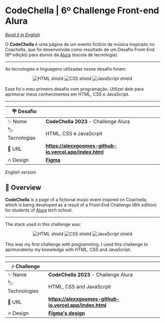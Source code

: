 <div id='top'>

# CodeChella | 6º Challenge Front-end Alura

</div>

_[Read it in English](#English)_

O **CodeChella** é uma página de um evento fictício de música inspirado no Coachella, que foi desenvolvida como resultado de um Desafio Front-End (6ª edição) para alunos da [Alura](https://www.alura.com.br) (escola de tecnologia).

---
As tecnologias e linguagens utilizadas nesse desafio foram:
<div align="center">
  <img src="https://img.shields.io/badge/HTML5-E34F26?style=for-the-badge&logo=html5&logoColor=white" alt="HTML shield">
  <img src="https://img.shields.io/badge/CSS3-1572B6?style=for-the-badge&logo=css3&logoColor=white" alt="CSS shield">
  <img src="https://img.shields.io/badge/JavaScript-F7DF1E?style=for-the-badge&logo=javascript&logoColor=black" alt="JavaScript shield">
</div>
<br>
Esse foi o meu primeiro desafio com programação. Utilizei dele para aprimorar meus conhecimentos em HTML, CSS e JavaScript.

---

<!-- prettier-ignore -->
| 🪧 Desafio |  |
| ------------- | - |
| ✨ Nome       | **CodeChella 2023** - Challenge Alura |
| 🏷️ Tecnologias | HTML, CSS e JavaScrpit |
| 🚀 URL         | **https://alexxgoomes-github-io.vercel.app/index.html** |
| 🔥 Design     | [**Figma**](https://www.figma.com/file/xHLPBeA2ujaXbBjHMK9xh7/CodeChella-%7C-Challenge-I---Front-end-2023) |

<div id="English">

_English version_

</div>

## 🔎 Overview

**CodeChella** is a page of a fictional music event inspired on Coachella, which is being developed as a result of a Front-End Challenge (6th edition) for students of [Alura](https://www.alura.com.br) tech school.

---
The stack used in this challenge was:
<div align="center">
  <img src="https://img.shields.io/badge/HTML5-E34F26?style=for-the-badge&logo=html5&logoColor=white" alt="HTML shield">
  <img src="https://img.shields.io/badge/CSS3-1572B6?style=for-the-badge&logo=css3&logoColor=white" alt="CSS shield">
  <img src="https://img.shields.io/badge/JavaScript-F7DF1E?style=for-the-badge&logo=javascript&logoColor=black" alt="JavaScript shield">
</div>
<br>
This was my first challenge with programming. I used this challenge to aprimoratemy my knowledge with HTML, CSS and JavaScript.

---

<!-- prettier-ignore -->
| 🎶 Challenge |  |
| ------------- | - |
| ✨ Name       | **CodeChella 2023** - Challenge Alura |
| 🏷️ Technologies | HTML, CSS and JavaScrpit |
| 🚀 URL         | **https://alexxgoomes-github-io.vercel.app/index.html** |
| 🔥 Design     | [**Figma's design**](https://www.figma.com/file/xHLPBeA2ujaXbBjHMK9xh7/CodeChella-%7C-Challenge-I---Front-end-2023) |
